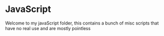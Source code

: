 JavaScript
==========
Welcome to my javaScript folder, this contains a bunch of misc scripts that have no real use and are mostly pointless
